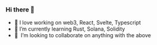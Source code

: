 ### Hi there 👋

- 🔭 I love working on web3, React, Svelte, Typescript
- 🌱 I’m currently learning Rust, Solana, Solidity
- 👯  I’m looking to collaborate on anything with the above
